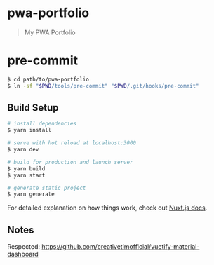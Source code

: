 # pwa-portfolio

> My PWA Portfolio

# pre-commit

```bash
$ cd path/to/pwa-portfolio
$ ln -sf "$PWD/tools/pre-commit" "$PWD/.git/hooks/pre-commit"
```

## Build Setup

``` bash
# install dependencies
$ yarn install

# serve with hot reload at localhost:3000
$ yarn dev

# build for production and launch server
$ yarn build
$ yarn start

# generate static project
$ yarn generate
```

For detailed explanation on how things work, check out [Nuxt.js docs](https://nuxtjs.org).

## Notes

Respected: https://github.com/creativetimofficial/vuetify-material-dashboard

